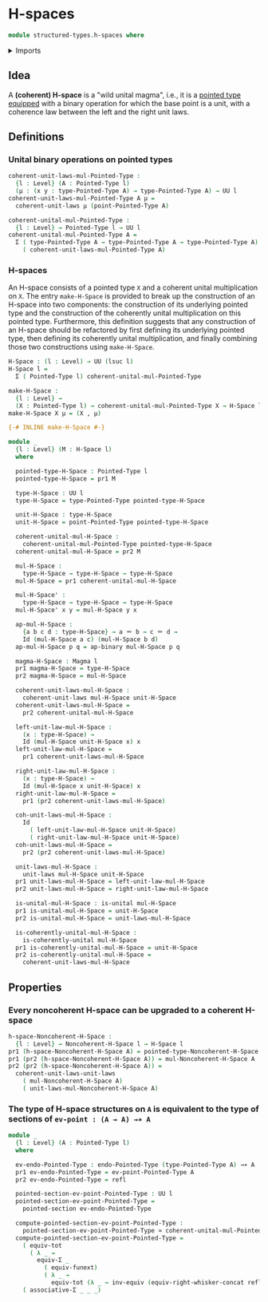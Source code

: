 # H-spaces

```agda
module structured-types.h-spaces where
```

<details><summary>Imports</summary>

```agda
open import foundation.action-on-identifications-binary-functions
open import foundation.action-on-identifications-functions
open import foundation.dependent-pair-types
open import foundation.equivalences
open import foundation.evaluation-functions
open import foundation.function-extensionality
open import foundation.function-types
open import foundation.functoriality-dependent-pair-types
open import foundation.identity-types
open import foundation.type-arithmetic-dependent-pair-types
open import foundation.unital-binary-operations
open import foundation.universe-levels
open import foundation.whiskering-identifications-concatenation

open import foundation-core.endomorphisms

open import structured-types.magmas
open import structured-types.noncoherent-h-spaces
open import structured-types.pointed-homotopies
open import structured-types.pointed-maps
open import structured-types.pointed-sections
open import structured-types.pointed-types
```

</details>

## Idea

A **(coherent) H-space** is a "wild unital magma", i.e., it is a
[pointed type](structured-types.pointed-types.md)
[equipped](foundation.structure.md) with a binary operation for which the base
point is a unit, with a coherence law between the left and the right unit laws.

## Definitions

### Unital binary operations on pointed types

```agda
coherent-unit-laws-mul-Pointed-Type :
  {l : Level} (A : Pointed-Type l)
  (μ : (x y : type-Pointed-Type A) → type-Pointed-Type A) → UU l
coherent-unit-laws-mul-Pointed-Type A μ =
  coherent-unit-laws μ (point-Pointed-Type A)

coherent-unital-mul-Pointed-Type :
  {l : Level} → Pointed-Type l → UU l
coherent-unital-mul-Pointed-Type A =
  Σ ( type-Pointed-Type A → type-Pointed-Type A → type-Pointed-Type A)
    ( coherent-unit-laws-mul-Pointed-Type A)
```

### H-spaces

An H-space consists of a pointed type `X` and a coherent unital multiplication
on `X`. The entry `make-H-Space` is provided to break up the construction of an
H-space into two components: the construction of its underlying pointed type and
the construction of the coherently unital multiplication on this pointed type.
Furthermore, this definition suggests that any construction of an H-space should
be refactored by first defining its underlying pointed type, then defining its
coherently unital multiplication, and finally combining those two constructions
using `make-H-Space`.

```agda
H-Space : (l : Level) → UU (lsuc l)
H-Space l =
  Σ ( Pointed-Type l) coherent-unital-mul-Pointed-Type

make-H-Space :
  {l : Level} →
  (X : Pointed-Type l) → coherent-unital-mul-Pointed-Type X → H-Space l
make-H-Space X μ = (X , μ)

{-# INLINE make-H-Space #-}

module _
  {l : Level} (M : H-Space l)
  where

  pointed-type-H-Space : Pointed-Type l
  pointed-type-H-Space = pr1 M

  type-H-Space : UU l
  type-H-Space = type-Pointed-Type pointed-type-H-Space

  unit-H-Space : type-H-Space
  unit-H-Space = point-Pointed-Type pointed-type-H-Space

  coherent-unital-mul-H-Space :
    coherent-unital-mul-Pointed-Type pointed-type-H-Space
  coherent-unital-mul-H-Space = pr2 M

  mul-H-Space :
    type-H-Space → type-H-Space → type-H-Space
  mul-H-Space = pr1 coherent-unital-mul-H-Space

  mul-H-Space' :
    type-H-Space → type-H-Space → type-H-Space
  mul-H-Space' x y = mul-H-Space y x

  ap-mul-H-Space :
    {a b c d : type-H-Space} → a ＝ b → c ＝ d →
    Id (mul-H-Space a c) (mul-H-Space b d)
  ap-mul-H-Space p q = ap-binary mul-H-Space p q

  magma-H-Space : Magma l
  pr1 magma-H-Space = type-H-Space
  pr2 magma-H-Space = mul-H-Space

  coherent-unit-laws-mul-H-Space :
    coherent-unit-laws mul-H-Space unit-H-Space
  coherent-unit-laws-mul-H-Space =
    pr2 coherent-unital-mul-H-Space

  left-unit-law-mul-H-Space :
    (x : type-H-Space) →
    Id (mul-H-Space unit-H-Space x) x
  left-unit-law-mul-H-Space =
    pr1 coherent-unit-laws-mul-H-Space

  right-unit-law-mul-H-Space :
    (x : type-H-Space) →
    Id (mul-H-Space x unit-H-Space) x
  right-unit-law-mul-H-Space =
    pr1 (pr2 coherent-unit-laws-mul-H-Space)

  coh-unit-laws-mul-H-Space :
    Id
      ( left-unit-law-mul-H-Space unit-H-Space)
      ( right-unit-law-mul-H-Space unit-H-Space)
  coh-unit-laws-mul-H-Space =
    pr2 (pr2 coherent-unit-laws-mul-H-Space)

  unit-laws-mul-H-Space :
    unit-laws mul-H-Space unit-H-Space
  pr1 unit-laws-mul-H-Space = left-unit-law-mul-H-Space
  pr2 unit-laws-mul-H-Space = right-unit-law-mul-H-Space

  is-unital-mul-H-Space : is-unital mul-H-Space
  pr1 is-unital-mul-H-Space = unit-H-Space
  pr2 is-unital-mul-H-Space = unit-laws-mul-H-Space

  is-coherently-unital-mul-H-Space :
    is-coherently-unital mul-H-Space
  pr1 is-coherently-unital-mul-H-Space = unit-H-Space
  pr2 is-coherently-unital-mul-H-Space =
    coherent-unit-laws-mul-H-Space
```

## Properties

### Every noncoherent H-space can be upgraded to a coherent H-space

```agda
h-space-Noncoherent-H-Space :
  {l : Level} → Noncoherent-H-Space l → H-Space l
pr1 (h-space-Noncoherent-H-Space A) = pointed-type-Noncoherent-H-Space A
pr1 (pr2 (h-space-Noncoherent-H-Space A)) = mul-Noncoherent-H-Space A
pr2 (pr2 (h-space-Noncoherent-H-Space A)) =
  coherent-unit-laws-unit-laws
    ( mul-Noncoherent-H-Space A)
    ( unit-laws-mul-Noncoherent-H-Space A)
```

### The type of H-space structures on `A` is equivalent to the type of sections of `ev-point : (A → A) →∗ A`

```agda
module _
  {l : Level} (A : Pointed-Type l)
  where

  ev-endo-Pointed-Type : endo-Pointed-Type (type-Pointed-Type A) →∗ A
  pr1 ev-endo-Pointed-Type = ev-point-Pointed-Type A
  pr2 ev-endo-Pointed-Type = refl

  pointed-section-ev-point-Pointed-Type : UU l
  pointed-section-ev-point-Pointed-Type =
    pointed-section ev-endo-Pointed-Type

  compute-pointed-section-ev-point-Pointed-Type :
    pointed-section-ev-point-Pointed-Type ≃ coherent-unital-mul-Pointed-Type A
  compute-pointed-section-ev-point-Pointed-Type =
    ( equiv-tot
      ( λ _ →
        equiv-Σ _
          ( equiv-funext)
          ( λ _ →
            equiv-tot (λ _ → inv-equiv (equiv-right-whisker-concat refl))))) ∘e
    ( associative-Σ _ _ _)
```

